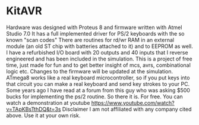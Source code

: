 # KitAVR
Hardware was designed with Proteus 8 and firmware written with Atmel Studio 7.0
It has a full implemented driver for PS/2 keyboards with the so known "scan codes"
There are routines for rd/wr RAM in an external module (an old ST chip with batteries attached to it) and to EEPROM as well. I have a refurbished I/O board with 20 outputs and 40 inputs that I reverse engineered and has been included in the simulation.
This is a project of free time, just made for fun and to get better insight of mcs, avrs, combinational logic etc.
Changes to the firmware will be updated at the simulation. ATmega8 works like a real keyboard microcontroller, so if you put keys into that circuit you can make a real keyboard and send key strokes to your PC.
Some years ago I have read at a forum from this guy who was asking $500 bucks for implementing the ps/2 routine. So there it is. For free.
You can watch a demonstration at youtube https://www.youtube.com/watch?v=TApKBsTthDQ&t=3s
Disclaimer
I am not affiliated with any company cited above. Use it at your own risk.
